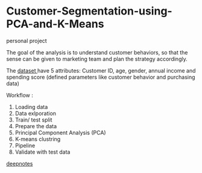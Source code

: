 # Customer-Segmentation-using-PCA-and-K-Means
personal project

The goal of the analysis is to understand customer behaviors, so that the sense can be given to marketing team and plan the strategy accordingly.

The  <a href='https://www.kaggle.com/datasets/vjchoudhary7/customer-segmentation-tutorial-in-python'>dataset </a> have 5 attributes: Customer ID, age, gender, annual income and spending score (defined parameters like customer behavior and purchasing data)


Workflow :
1. Loading data
2. Data exlporation
3. Train/ test split
4. Prepare the data
5. Principal Component Analysis (PCA)
6. K-means clustring
7. Pipeline
8. Validate with test data


<a href='https://deepnote.com/@meryem-mahmoud/Customer-Segmentation-using-PCA-and-K-Means-4d8a14e9-c0d1-4f22-8c8b-9360d456168a'> deepnotes</a>
